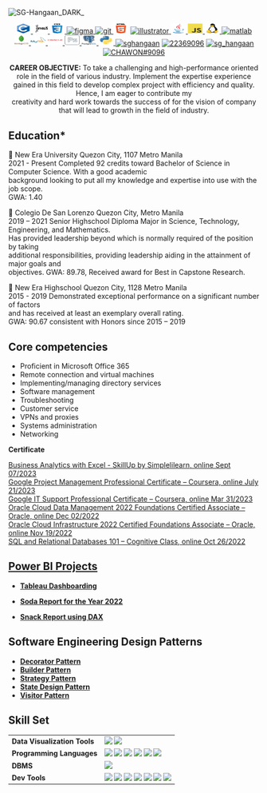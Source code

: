 
![SG-Hangaan_DARK_](https://github.com/SG-Hangaan/SG-Hangaan/assets/127215110/f2540859-23d4-4152-9e75-4dc13f4435fe)


<p align="center"> <a href="https://www.cprogramming.com/" target="_blank" rel="noreferrer"> <img src="https://raw.githubusercontent.com/devicons/devicon/master/icons/c/c-original.svg" alt="c" width="30" height="20"/> </a> <a href="https://canvasjs.com" target="_blank" rel="noreferrer"> <img src="https://raw.githubusercontent.com/Hardik0307/Hardik0307/master/assets/canvasjs-charts.svg" alt="canvasjs" width="30" height="20"/> </a> <a href="https://www.w3schools.com/css/" target="_blank" rel="noreferrer"> <img src="https://raw.githubusercontent.com/devicons/devicon/master/icons/css3/css3-original-wordmark.svg" alt="css3" width="30" height="20"/> </a> <a href="https://www.figma.com/" target="_blank" rel="noreferrer"> <img src="https://www.vectorlogo.zone/logos/figma/figma-icon.svg" alt="figma"width="30" height="20"/> </a> <a href="https://git-scm.com/" target="_blank" rel="noreferrer"> <img src="https://www.vectorlogo.zone/logos/git-scm/git-scm-icon.svg" alt="git" width="30" height="20"/> </a> <a href="https://www.w3.org/html/" target="_blank" rel="noreferrer"> <img src="https://raw.githubusercontent.com/devicons/devicon/master/icons/html5/html5-original-wordmark.svg" alt="html5" width="30" height="20"/></a> <a href="https://www.adobe.com/in/products/illustrator.html" target="_blank" rel="noreferrer"> <img src="https://www.vectorlogo.zone/logos/adobe_illustrator/adobe_illustrator-icon.svg" alt="illustrator" width="30" height="20"/> </a> <a href="https://www.java.com" target="_blank" rel="noreferrer"> <img src="https://raw.githubusercontent.com/devicons/devicon/master/icons/java/java-original.svg" alt="java" width="30" height="20"/> </a> <a href="https://developer.mozilla.org/en-US/docs/Web/JavaScript" target="_blank" rel="noreferrer"> <img src="https://raw.githubusercontent.com/devicons/devicon/master/icons/javascript/javascript-original.svg" alt="javascript" width="30" height="20"/> </a> <a href="https://www.linux.org/" target="_blank" rel="noreferrer"> <img src="https://raw.githubusercontent.com/devicons/devicon/master/icons/linux/linux-original.svg" alt="linux" width="30" height="20"/> </a> <a href="https://www.mathworks.com/" target="_blank" rel="noreferrer"> <img src="https://upload.wikimedia.org/wikipedia/commons/2/21/Matlab_Logo.png" alt="matlab" width="30" height="20"/> </a> <a href="https://www.mongodb.com/" target="_blank" rel="noreferrer"> <img src="https://raw.githubusercontent.com/devicons/devicon/master/icons/mongodb/mongodb-original-wordmark.svg" alt="mongodb" width="30" height="20"/> </a> <a href="https://www.mysql.com/" target="_blank" rel="noreferrer"> <img src="https://raw.githubusercontent.com/devicons/devicon/master/icons/mysql/mysql-original-wordmark.svg" alt="mysql" width="30" height="20"/> </a> <a href="https://www.oracle.com/" target="_blank" rel="noreferrer"> <img src="https://raw.githubusercontent.com/devicons/devicon/master/icons/oracle/oracle-original.svg" alt="oracle" width="30" height="20"/> </a> <a href="https://www.photoshop.com/en" target="_blank" rel="noreferrer"> <img src="https://raw.githubusercontent.com/devicons/devicon/master/icons/photoshop/photoshop-line.svg" alt="photoshop" width="30" height="20"/> </a> <a href="https://www.postgresql.org" target="_blank" rel="noreferrer"> <img src="https://raw.githubusercontent.com/devicons/devicon/master/icons/postgresql/postgresql-original-wordmark.svg" alt="postgresql" width="30" height="20"/> </a> <a href="https://www.python.org" target="_blank" rel="noreferrer"> <img src="https://raw.githubusercontent.com/devicons/devicon/master/icons/python/python-original.svg" alt="python" width="30" height="20"/> </a> <a href="https://linkedin.com/in/sghangaan" target="blank"><img align="center" src="https://raw.githubusercontent.com/rahuldkjain/github-profile-readme-generator/master/src/images/icons/Social/linked-in-alt.svg" alt="sghangaan" height="20" width="30" /></a>
<a href="https://stackoverflow.com/users/22369096" target="blank"><img align="center" src="https://raw.githubusercontent.com/rahuldkjain/github-profile-readme-generator/master/src/images/icons/Social/stack-overflow.svg" alt="22369096" height="20" width="30" /></a>
<a href="https://instagram.com/sg_hangaan" target="blank"><img align="center" src="https://raw.githubusercontent.com/rahuldkjain/github-profile-readme-generator/master/src/images/icons/Social/instagram.svg" alt="sg_hangaan" height="20" width="30" /></a>
<a href="https://discord.gg/CHAWON#9096" target="blank"><img align="center" src="https://raw.githubusercontent.com/rahuldkjain/github-profile-readme-generator/master/src/images/icons/Social/discord.svg" alt="CHAWON#9096" height="20" width="30" /></a> </p>

<p align="center">
<b>CAREER OBJECTIVE:</b>
To take a challenging and high-performance oriented role in the field of various industry.  Implement the expertise
experience gained in this field to develop complex project with efficiency and quality. Hence, I am eager to contribute my  <br>
creativity and hard work towards the success of for the vision of company <br>
that will lead to growth in the field of industry. <br></p>

## Education*

🏤 New Era University Quezon City, 1107 Metro Manila<br>
2021 - Present Completed 92 credits toward Bachelor of Science in Computer Science. With a good academic <br>
               background looking to put all my knowledge and expertise into use with the job scope.<br>
               GWA: 1.40<br>
               
🏤 Colegio De San Lorenzo Quezon City, Metro Manila <br>
2019 – 2021 Senior Highschool Diploma Major in Science, Technology, Engineering, and Mathematics. <br>
            Has provided leadership beyond which is normally required of the position by taking <br>
            additional responsibilities, providing leadership aiding in the attainment of major goals and <br>
            objectives. GWA: 89.78, Received award for Best in Capstone Research. <br>

🏤 New Era Highschool Quezon City, 1128 Metro Manila <br>
2015 - 2019 Demonstrated exceptional performance on a significant number of factors<br>
            and has received at least an exemplary overall rating.<br>
            GWA: 90.67 consistent with Honors since 2015 – 2019<br>

## Core competencies

* Proficient in Microsoft Office 365
* Remote connection and virtual machines
* Implementing/managing directory services
* Software management
* Troubleshooting
* Customer service
* VPNs and proxies
* Systems administration
* Networking

**Certificate**

<a href="https://www.simplilearn.com/learn-business-analytics-excel-fundamentals-skillup?utm_source=shared-certificate&utm_medium=shared-course&utm_campaign=shared-certificate-course-promotionz" target="blank"> Business Analytics with Excel - SkillUp by Simplelilearn, online Sept 07/2023 <br>
<a href="https://www.coursera.org/account/accomplishments/professional-cert/D5K8J4CQNCUW" target="blank"> Google Project Management Professional Certificate – Coursera, online July 21/2023 <br>
<a href="https://www.coursera.org/account/accomplishments/professional-cert/5CCUMP9GZ3D5" target="blank"> Google IT Support Professional Certificate – Coursera, online Mar 31/2023 <br>
<a href="https://catalog-education.oracle.com/pls/certview/sharebadge?id=9CE0FE761A2B04B2B612CF7D4B61493D020D499B5BA99F96D5CE7B218C3B7671" target="blank"> Oracle Cloud Data Management 2022 Foundations Certified Associate – Oracle, online Dec 02/2022 <br>
<a href="https://catalog-education.oracle.com/pls/certview/sharebadge?id=2B65249A79D310886DF0244CAF6B66DFCA2D9BE0A6C2C1E32638FCA2AB7E7F63" target="blank"> Oracle Cloud Infrastructure 2022 Certified Foundations Associate – Oracle, online Nov 19/2022 <br>
<a href="https://courses.cognitiveclass.ai/certificates/fe2f843cb5af40bebc6e04ddd3eda6f9" target="blank"> SQL and Relational Databases 101 – Cognitive Class, online Oct 26/2022 <br>


## Power BI Projects 

- [**Tableau Dashboarding**](https://public.tableau.com/app/profile/sharon.grace.hangaan/viz/AwesomeChocolateDashboardReport_17155915414970/AwesomeChocolateDashboardReport
)

- [**Soda Report for the Year 2022**](https://app.powerbi.com/view?r=eyJrIjoiNjFkYWU1MDktNWQ1YS00OGNhLWE2MzQtMDg5NDM3ZDcwYTEzIiwidCI6IjBmODIyNGQ0LTJiMTMtNGIyOS04NjUzLTFlMmUzZDI0NTBmMiIsImMiOjEwfQ%3D%3D)

- [**Snack Report using DAX**](https://app.powerbi.com/view?r=eyJrIjoiY2VkNjVlNWMtYzcwMC00ZTRmLThhNmYtOGY1NzE5MTI0MDA5IiwidCI6ImRmMzU3OGUzLWVmYmItNGMwYS05MTkxLTg4OWM5ZGU0MjY2YyIsImMiOjEwfQ%3D%3D)

## Software Engineering Design Patterns 

- [**Decorator Pattern**](https://github.com/SG-Hangaan/decoratorPattern.git)
- [**Builder Pattern**](https://github.com/SG-Hangaan/Builder-Pattern.git)
- [**Strategy Pattern**](https://github.com/SG-Hangaan/Strategy-Pattern.git)
- [**State Design Pattern**](https://github.com/SG-Hangaan/StateDesignPattern-BankAccount.git)
- [**Visitor Pattern**](https://github.com/SG-Hangaan/Visitor-Pattern.git)




## Skill Set 

<div align="center">
  <table>
    <tr>
      <td><strong>Data Visualization Tools</strong></td>
      <td>
        <a href="https://powerbi.microsoft.com/"><img src="https://img.shields.io/badge/PowerBI-F2C811?style=for-the-badge&logo=power-bi&logoColor=black"/></a>
        <a href="https://www.tableau.com/"><img src="https://img.shields.io/badge/Tableau-E97627?style=for-the-badge&logo=tableau&logoColor=white"/></a>
      </td>
    </tr>
    <tr>
      <td><strong>Programming Languages</strong></td>
      <td>
        <a href="https://www.java.com/"><img src="https://img.shields.io/badge/Java-007396?style=for-the-badge&logo=java&logoColor=white"/></a>
        <a href="https://www.python.org/"><img src="https://img.shields.io/badge/Python-3776AB?style=for-the-badge&logo=python&logoColor=white"/></a>
        <a href="https://developer.mozilla.org/en-US/docs/Web/JavaScript"><img src="https://img.shields.io/badge/JavaScript-F7DF1E?style=for-the-badge&logo=javascript&logoColor=black"/></a>
        <a href="https://www.php.net/"><img src="https://img.shields.io/badge/PHP-777BB4?style=for-the-badge&logo=php&logoColor=white"/></a>
        <a href="https://developer.mozilla.org/en-US/docs/Web/HTML"><img src="https://img.shields.io/badge/HTML5-E34F26?style=for-the-badge&logo=html5&logoColor=white"/></a>
        <a href="https://developer.mozilla.org/en-US/docs/Web/CSS"><img src="https://img.shields.io/badge/CSS3-1572B6?style=for-the-badge&logo=css3&logoColor=white"/></a>
      </td>
    </tr>
    <tr>
      <td><strong>DBMS</strong></td>
      <td>
        <a href="https://www.ibm.com/products/db2"><img src="https://img.shields.io/badge/DB2-0033A0?style=for-the-badge&logo=ibm&logoColor=white"/></a>
      </td>
    </tr>
    <tr>
      <td><strong>Dev Tools</strong></td>
      <td>
        <a href="https://www.eclipse.org/"><img src="https://img.shields.io/badge/Eclipse-2C2255?style=for-the-badge&logo=eclipse&logoColor=white"/></a>
        <a href="https://developer.android.com/studio"><img src="https://img.shields.io/badge/Android_Studio-3DDC84?style=for-the-badge&logo=android-studio&logoColor=white"/></a>
        <a href="https://lucidchart.com/"><img src="https://img.shields.io/badge/Lucidchart-FC9E4F?style=for-the-badge&logo=lucidchart&logoColor=black"/></a>
        <a href="https://community.jaspersoft.com/"><img src="https://img.shields.io/badge/JasperSoft-007396?style=for-the-badge&logo=java&logoColor=white"/></a>
        <a href="https://github.com/"><img src="https://img.shields.io/badge/GitHub-181717?style=for-the-badge&logo=github&logoColor=white"/></a>
        <a href="https://code.visualstudio.com/"><img src="https://img.shields.io/badge/VS%20Code-007ACC?style=for-the-badge&logo=visual-studio-code&logoColor=white"/></a>
        <a href="https://www.linux.org/"><img src="https://img.shields.io/badge/Linux-FCC624?style=for-the-badge&logo=linux&logoColor=black"/></a>
      </td>
    </tr>
  </table>
</div>

<br/>

<!-- Clear the float -->
<div style="clear: both;"></div>


























